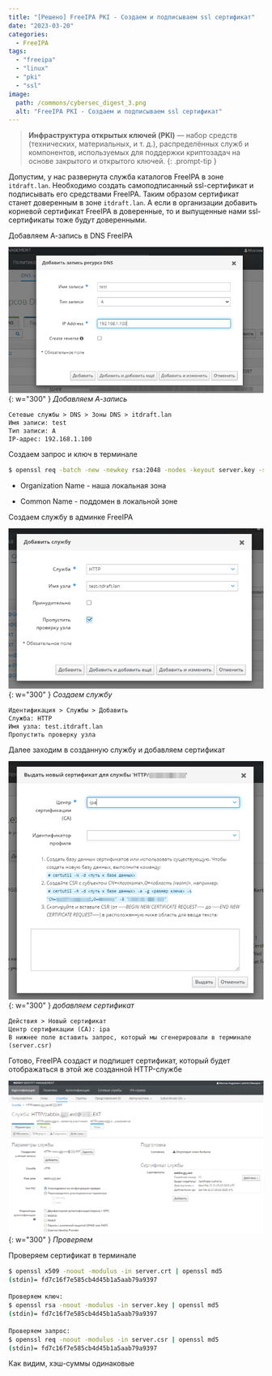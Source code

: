 ```yaml
---
title: "[Решено] FreeIPA PKI - Создаем и подписываем ssl сертификат"
date: "2023-03-20"
categories: 
  - FreeIPA
tags: 
  - "freeipa"
  - "linux"
  - "pki"
  - "ssl"
image:
  path: /commons/cybersec_digest_3.png
  alt: "FreeIPA PKI - Создаем и подписываем ssl сертификат"
---
```


> **Инфраструктура открытых ключей (PKI)** — набор средств (технических, материальных, и т. д.), распределённых служб и компонентов, используемых для поддержки криптозадач на основе закрытого и открытого ключей.
{: .prompt-tip }

Допустим, у нас развернута служба каталогов FreeIPA в зоне `itdraft.lan`.
Необходимо создать самоподписанный ssl-сертификат и подписывать его средствами FreeIPA. Таким образом сертификат станет доверенным в зоне `itdraft.lan`. А если в организации добавить корневой сертификат FreeIPA в доверенные, то и выпущенные нами ssl-сертификаты тоже будут доверенными.

Добавляем А-запись в DNS FreeIPA

![](/assets/img/posts/2023/03/20/image-14.png){: w="300" }
_Добавляем А-запись_

```
Сетевые службы > DNS > Зоны DNS > itdraft.lan
Имя записи: test
Тип записи: А
IP-адрес: 192.168.1.100
```

Создаем запрос и ключ в терминале

```sh
$ openssl req -batch -new -newkey rsa:2048 -nodes -keyout server.key -subj '/C=RU/ST=Moscow/L=Moscow/O=ITDRAFT.LAN/OU=IT/CN=test.itdraft.lan/emailAddress=admin@itdraft.ru' -out server.csr
```

- Organization Name - наша локальная зона

- Common Name - поддомен в локальной зоне

Создаем службу в админке FreeIPA

![](/assets/img/posts/2023/03/20/image-15.png){: w="300" }
_Создаем службу_

```
Идентификация > Службы > Добавить
Служба: HTTP
Имя узла: test.itdraft.lan
Пропустить проверку узла
```

Далее заходим в созданную службу и добавляем сертификат

![](/assets/img/posts/2023/03/20/image-16.png){: w="300" }
_добавляем сертификат_

```
Действия > Новый сертификат 
Центр сертификации (CA): ipa
В нижнее поле вставить запрос, который мы сгенерировали в терминале (server.csr)
```

Готово, FreeIPA создаст и подпишет сертификат, который будет отображаться в этой же созданной HTTP-службе

![](/assets/img/posts/2023/03/20/image-17.png){: w="300" }
_Проверяем_

Проверяем сертификат в терминале

```sh
$ openssl x509 -noout -modulus -in server.crt | openssl md5
(stdin)= fd7c16f7e585cb4d45b1a5aab79a9397

Проверяем ключ:
$ openssl rsa -noout -modulus -in server.key | openssl md5
(stdin)= fd7c16f7e585cb4d45b1a5aab79a9397

Проверяем запрос:
$ openssl req -noout -modulus -in server.csr | openssl md5
(stdin)= fd7c16f7e585cb4d45b1a5aab79a9397
```

Как видим, хэш-суммы одинаковые
